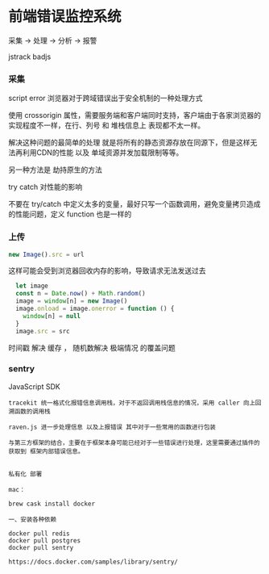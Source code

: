 # 前端错误监控系统

  采集 -> 处理 -> 分析 -> 报警

  jstrack
  badjs


### 采集

  script error 浏览器对于跨域错误出于安全机制的一种处理方式

  使用 crossorigin 属性，需要服务端和客户端同时支持，客户端由于各家浏览器的实现程度不一样，在行、列号 和  堆栈信息上 表现都不太一样。

  解决这种问题的最简单的处理 就是将所有的静态资源存放在同源下，但是这样无法再利用CDN的性能 以及 单域资源并发加载限制等等。

  另一种方法是 劫持原生的方法


  try catch 对性能的影响

  不要在 try/catch 中定义太多的变量，最好只写一个函数调用，避免变量拷贝造成的性能问题，定义 function 也是一样的


### 上传

  ```JavaScript
  new Image().src = url
```

  这样可能会受到浏览器回收内存的影响，导致请求无法发送过去

```JavaScript
  let image
  const n = Date.now() + Math.random()
  image = window[n] = new Image()
  image.onload = image.onerror = function () {
    window[n] = null
  }
  image.src = src
```

  时间戳 解决 缓存 ， 随机数解决 极端情况 的覆盖问题

### sentry

  JavaScript SDK 

    tracekit 统一格式化报错信息调用栈，对于不返回调用栈信息的情况，采用 caller 向上回溯函数的调用栈

    raven.js 进一步处理信息 以及上报错误 其中对于一些常用的函数进行包装

    与第三方框架的结合，主要在于框架本身可能已经对于一些错误进行处理，这里需要通过插件的获取到 框架内部错误信息。


    私有化 部署

    mac：

    brew cask install docker

    一、安装各种依赖

    docker pull redis
    docker pull postgres
    docker pull sentry

    https://docs.docker.com/samples/library/sentry/